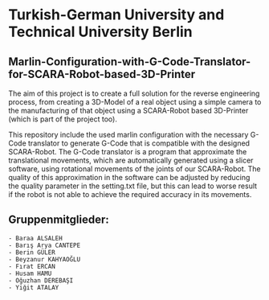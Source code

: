 # Turkish-German University  and Technical University Berlin
## Marlin-Configuration-with-G-Code-Translator-for-SCARA-Robot-based-3D-Printer

The aim of this project is to create a full solution for the reverse engineering process, from creating a 3D-Model of a real object using a simple camera to the manufacturing of that object using a SCARA-Robot based 3D-Printer (which is part of the project too).

This repository include the used marlin configuration with the necessary G-Code translator to generate G-Code that is compatible with the designed SCARA-Robot. The G-Code translator is a program that approximate the translational movements, which are automatically generated using a slicer software, using rotational movements of the joints of our SCARA-Robot. The quality of this approximation in the software can be adjusted by reducing the quality parameter in the setting.txt file, but this can lead to worse result if the robot is not able to achieve the required accuracy in its movements.

## Gruppenmitglieder:
    - Baraa ALSALEH
    - Barış Arya CANTEPE
    - Berin GÜLER
    - Beyzanur KAHYAOĞLU
    - Fırat ERCAN
    - Husam HAMU
    - Oğuzhan DEREBAŞI
    - Yiğit ATALAY
